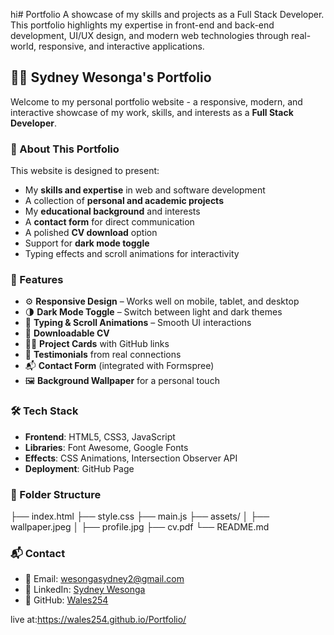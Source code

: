 hi# Portfolio
A showcase of my skills and projects as a Full Stack Developer. This portfolio highlights my expertise in front-end and back-end development, UI/UX design, and modern web technologies through real-world, responsive, and interactive applications.

## 🧑‍💻 Sydney Wesonga's Portfolio

Welcome to my personal portfolio website - a responsive, modern, and interactive showcase of my work, skills, and interests as a **Full Stack Developer**.

### 📌 About This Portfolio

This website is designed to present:

* My **skills and expertise** in web and software development
* A collection of **personal and academic projects**
* My **educational background** and interests
* A **contact form** for direct communication
* A polished **CV download** option
* Support for **dark mode toggle**
* Typing effects and scroll animations for interactivity


### 🧩 Features

* ⚙️ **Responsive Design** – Works well on mobile, tablet, and desktop
* 🌗 **Dark Mode Toggle** – Switch between light and dark themes
* 🧠 **Typing & Scroll Animations** – Smooth UI interactions
* 📄 **Downloadable CV**
* 👨‍💻 **Project Cards** with GitHub links
* 💬 **Testimonials** from real connections
* 📬 **Contact Form** (integrated with Formspree)
* 🖼️ **Background Wallpaper** for a personal touch


### 🛠️ Tech Stack

* **Frontend**: HTML5, CSS3, JavaScript
* **Libraries**: Font Awesome, Google Fonts
* **Effects**: CSS Animations, Intersection Observer API
* **Deployment**:  GitHub Page

### 📁 Folder Structure

├── index.html
├── style.css
├── main.js
├── assets/
│   ├── wallpaper.jpeg
│   ├── profile.jpg
├── cv.pdf
└── README.md


### 📬 Contact

* 📧 Email: [wesongasydney2@gmail.com](mailto:wesongasydney2@gmail.com)
* 🔗 LinkedIn: [Sydney Wesonga](https://www.linkedin.com/in/sydney-wesonga-4102992a1)
* 🐙 GitHub: [Wales254](https://github.com/Wales254)


live at:https://wales254.github.io/Portfolio/

